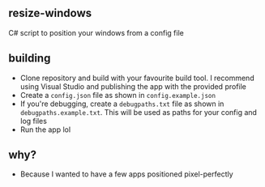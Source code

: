 ## resize-windows
C# script to position your windows from a config file

## building
- Clone repository and build with your favourite build tool. I recommend using Visual Studio and publishing the app with the provided profile
- Create a `config.json` file as shown in `config.example.json`
- If you're debugging, create a `debugpaths.txt` file as shown in `debugpaths.example.txt`. This will be used as paths for your config and log files
- Run the app lol

## why?
- Because I wanted to have a few apps positioned pixel-perfectly
